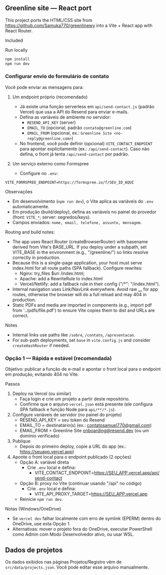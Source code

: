 ## Greenline site — React port

This project ports the HTML/CSS site from https://github.com/Samuka770/greenlinewy into a Vite + React app with React Router.

Included

Run locally
```powershell
npm install
npm run dev
```

### Configurar envio do formulário de contato

Você pode enviar as mensagens para:

1) Um endpoint próprio (recomendado)
	- Já existe uma função serverless em `api/send-contact.js` (padrão Vercel) que usa a API do Resend para enviar e-mails.
	- Defina as variáveis de ambiente no servidor:
	  - `RESEND_API_KEY` (server)
	  - `EMAIL_TO` (opcional, padrão `contato@greenline.com`)
	  - `EMAIL_FROM` (opcional, ex.: `Greenline Site <no-reply@greenline.com>`)
	- No frontend, você pode definir (opcional) `VITE_CONTACT_ENDPOINT` para apontar explicitamente (ex.: `/api/send-contact`). Caso não defina, o front já tenta `/api/send-contact` por padrão.

2) Um serviço externo como Formspree
	- Configure no `.env`:

```
VITE_FORMSPREE_ENDPOINT=https://formspree.io/f/SEU_ID_AQUI
```

Observações
- Em desenvolvimento (`npm run dev`), o Vite aplica as variáveis do `.env` automaticamente.
- Em produção (build/deploy), defina as variáveis no painel do provedor (front: `VITE_*`; server: segredos/keys).
- Campos enviados: `nome, email, telefone, assunto, mensagem`.

Routing and build notes:

- The app uses React Router (createBrowserRouter) with basename derived from Vite's BASE_URL. If you deploy under a subpath, set VITE_BASE in the environment (e.g., "/greenline/") so links resolve correctly in production.
- Because this is a single-page application, your host must serve index.html for all route paths (SPA fallback). Configure rewrites:
	- Nginx: try_files $uri /index.html;
	- Apache: add a RewriteRule to index.html
	- Vercel/Netlify: add a fallback rule in their config ("/*": "/index.html").
- Internal navigation uses Link/NavLink everywhere. Avoid raw <a href="/rota">...</a> for app routes, otherwise the browser will do a full reload and may 404 in production.
- Static PDFs and media are imported in components (e.g., import pdf from '../pdfs/file.pdf') to ensure Vite copies them to dist and URLs are correct.


Notes
- Internal links use paths like `/sobre`, `/contato`, `/apresentacao`.
- For sub-path deployments, set `base` in `vite.config.js` and consider `createHashRouter` if needed.


### Opção 1 — Rápida e estável (recomendada)

Objetivo: publicar a função de e-mail e apontar o front local para o endpoint em produção, evitando 404 no Vite.

Passos
1. Deploy na Vercel (ou similar)
	- Faça login e crie um projeto a partir deste repositório.
	- Confirme que o arquivo `vercel.json` está presente (ele configura SPA fallback e função Node para `api/**/*.js`).
2. Configure variáveis de servidor (no painel do projeto)
	- RESEND_API_KEY = seu token do Resend
	- EMAIL_TO = destinatário(s) (ex.: contatosamuel770@gmail.com)
	- EMAIL_FROM = Greenline Site <onboarding@resend.dev> (ou um domínio verificado)
3. Publique
	- Depois do primeiro deploy, copie a URL do app (ex.: https://seuapp.vercel.app)
4. Aponte o front local para o endpoint publicado (2 opções)
	 - Opção A: variável direta
		 - Crie `.env` local e defina:
			 - VITE_CONTACT_ENDPOINT=https://SEU_APP.vercel.app/api/send-contact
	 - Opção B: proxy no Vite (continuar usando "/api" no código)
		 - Crie `.env` local e defina:
			 - VITE_API_PROXY_TARGET=https://SEU_APP.vercel.app
	 - Reinicie `npm run dev`.

Notas (Windows/OneDrive)
- Se `vercel dev` falhar localmente com erro de symlink (EPERM) dentro do OneDrive, use esta Opção 1.
- Alternativas: mover o projeto fora do OneDrive, executar PowerShell como Admin com Modo Desenvolvedor ativo, ou usar WSL.

## Dados de projetos

Os dados exibidos nas páginas Projetos/Registro vêm de `src/data/projects.json`. Você pode editar esse arquivo manualmente.
